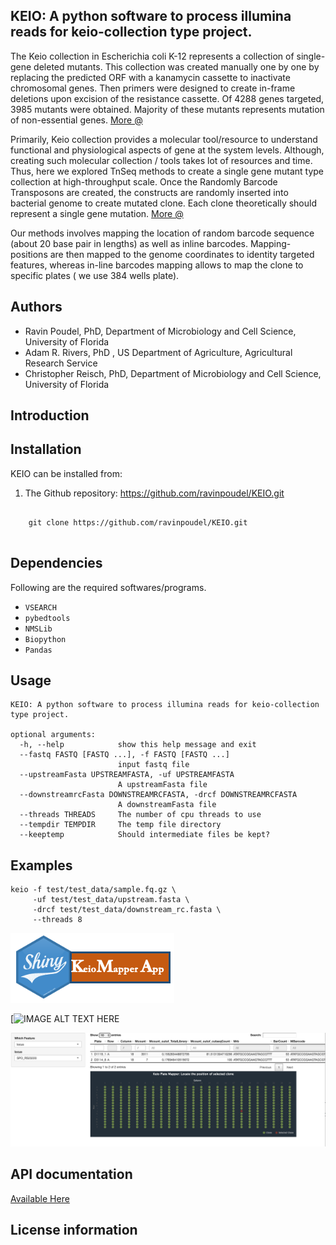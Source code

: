 ## KEIO: A python software to process illumina reads for keio-collection type project.

The Keio collection in Escherichia coli K-12 represents a collection of single-gene deleted mutants. This collection was created manually one by one by replacing the predicted ORF with a kanamycin cassette to inactivate chromosomal genes. Then primers were designed to create in-frame deletions upon excision of the resistance cassette. Of 4288 genes targeted, 3985 mutants were obtained. Majority of these mutants represents mutation of non-essential genes. [More @](https://www.ncbi.nlm.nih.gov/pmc/articles/PMC1681482/pdf/msb4100050.pdf)

Primarily, Keio collection provides a molecular tool/resource to understand functional and physiological aspects of gene at the system levels. Although, creating such molecular collection / tools takes lot of resources and time. Thus, here we explored TnSeq methods to create a single gene mutant type collection at high-throughput scale. Once the Randomly Barcode Transposons are created, the constructs are randomly inserted into bacterial genome to create mutated clone. Each clone theoretically should represent a single gene mutation. [More @](https://mbio.asm.org/content/6/3/e00306-15)

Our methods involves mapping the location of random barcode sequence (about 20 base pair in lengths) as well as inline barcodes. Mapping-positions are then mapped to the genome coordinates to identity targeted features, whereas in-line barcodes mapping allows to map the clone to specific plates ( we use 384 wells plate).




## Authors

* Ravin Poudel, PhD, Department of Microbiology and Cell Science, University of Florida
* Adam R. Rivers, PhD , US Department of Agriculture, Agricultural Research Service
* Christopher Reisch, PhD, Department of Microbiology and Cell Science, University of Florida


## Introduction



## Installation

KEIO can be installed from:

1. The Github repository: https://github.com/ravinpoudel/KEIO.git

```{bash}

    git clone https://github.com/ravinpoudel/KEIO.git
    
```


## Dependencies

Following are the required softwares/programs.


* ``VSEARCH``
* ``pybedtools``
* ``NMSLib``
* ``Biopython``
* ``Pandas``


## Usage

```
KEIO: A python software to process illumina reads for keio-collection type project.

optional arguments:
  -h, --help            show this help message and exit
  --fastq FASTQ [FASTQ ...], -f FASTQ [FASTQ ...]
                        input fastq file
  --upstreamFasta UPSTREAMFASTA, -uf UPSTREAMFASTA
                        A upstreamFasta file
  --downstreamrcFasta DOWNSTREAMRCFASTA, -drcf DOWNSTREAMRCFASTA
                        A downstreamFasta file
  --threads THREADS     The number of cpu threads to use
  --tempdir TEMPDIR     The temp file directory
  --keeptemp            Should intermediate files be kept?

```

## Examples


```{bash}
keio -f test/test_data/sample.fq.gz \
     -uf test/test_data/upstream.fasta \
     -drcf test/test_data/downstream_rc.fasta \
     --threads 8

```




[![IMAGE ALT TEXT HERE](https://github.com/ravinpoudel/KEIO/blob/master/xx.png)](https://ravinpoudel.shinyapps.io/keioplatemapper/)

[![IMAGE ALT TEXT HERE](https://raw.githubusercontent.com/ravinpoudel/KEIP/master/keio/data/keioplatemapper.png)

[![IMAGE ALT TEXT HERE](https://github.com/ravinpoudel/KEIO/blob/master/keio/data/KeioMapper.png)](https://ravinpoudel.shinyapps.io/keioplatemapper/)







## API documentation

[Available Here](https://ravinpoudel.github.io/KEIO/)


## License information

